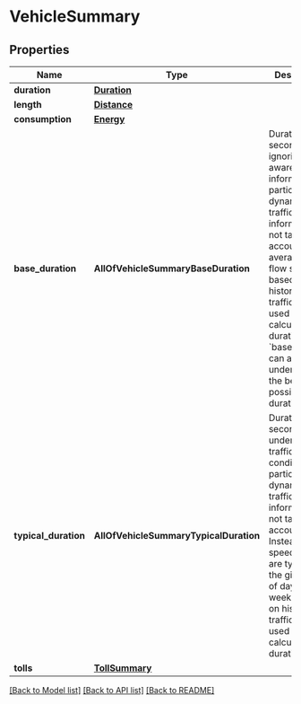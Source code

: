 # VehicleSummary

## Properties
Name | Type | Description | Notes
------------ | ------------- | ------------- | -------------
**duration** | [**Duration**](Duration.md) |  | 
**length** | [**Distance**](Distance.md) |  | 
**consumption** | [**Energy**](Energy.md) |  | [optional] 
**base_duration** | **AllOfVehicleSummaryBaseDuration** | Duration (in seconds) ignoring time-aware information.  In particular, dynamic traffic information is not taken into account. Only average free-flow speeds based on historical traffic are used to calculate this duration.  The &#x60;baseDuration&#x60; can also be understood as the best possible duration.  | [optional] 
**typical_duration** | **AllOfVehicleSummaryTypicalDuration** | Duration (in seconds) under typical traffic conditions.  In particular, dynamic traffic information is not taken into account. Instead, speeds that are typical for the given time of day/day of week based on historical traffic are used to calculate this duration.  | [optional] 
**tolls** | [**TollSummary**](TollSummary.md) |  | [optional] 

[[Back to Model list]](../README.md#documentation-for-models) [[Back to API list]](../README.md#documentation-for-api-endpoints) [[Back to README]](../README.md)


